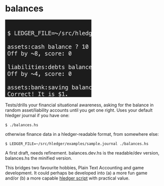 # balances

![](balances.png)

Tests/drills your financial situational awareness, asking for the balance
in random asset/liability accounts until you get one right.
Uses your default hledger journal if you have one:
```
$ ./balances.hs
```
otherwise finance data in a hledger-readable format, from somewhere else:
```
$ LEDGER_FILE=~/src/hledger/examples/sample.journal ./balances.hs
```

A first draft, needs refinement. 
balances.dev.hs is the readable/dev version, balances.hs the minified version.

This bridges two favourite hobbies, Plain Text Accounting and game development. 
It could perhaps be developed into (a) a more fun game and/or (b) a more capable
[hledger script](https://hledger.org/scripts.html) with practical value.

